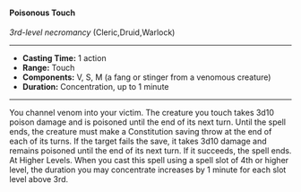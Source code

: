 #### Poisonous Touch
*3rd-level necromancy* (Cleric,Druid,Warlock)
___
- **Casting Time:** 1 action
- **Range:** Touch
- **Components:** V, S, M (a fang or stinger from a venomous creature)
- **Duration:** Concentration, up to 1 minute
---
You channel venom into your victim. The creature
you touch takes 3d10 poison damage and is
poisoned until the end of its next turn. Until the
spell ends, the creature must make a Constitution
saving throw at the end of each of its turns. If the
target fails the save, it takes 3d10 damage and
remains poisoned until the end of its next turn. If it
succeeds, the spell ends.
At Higher Levels.  When you cast this spell using
a spell slot of 4th or higher level, the duration you
may concentrate increases by 1 minute for each slot
level above 3rd.
